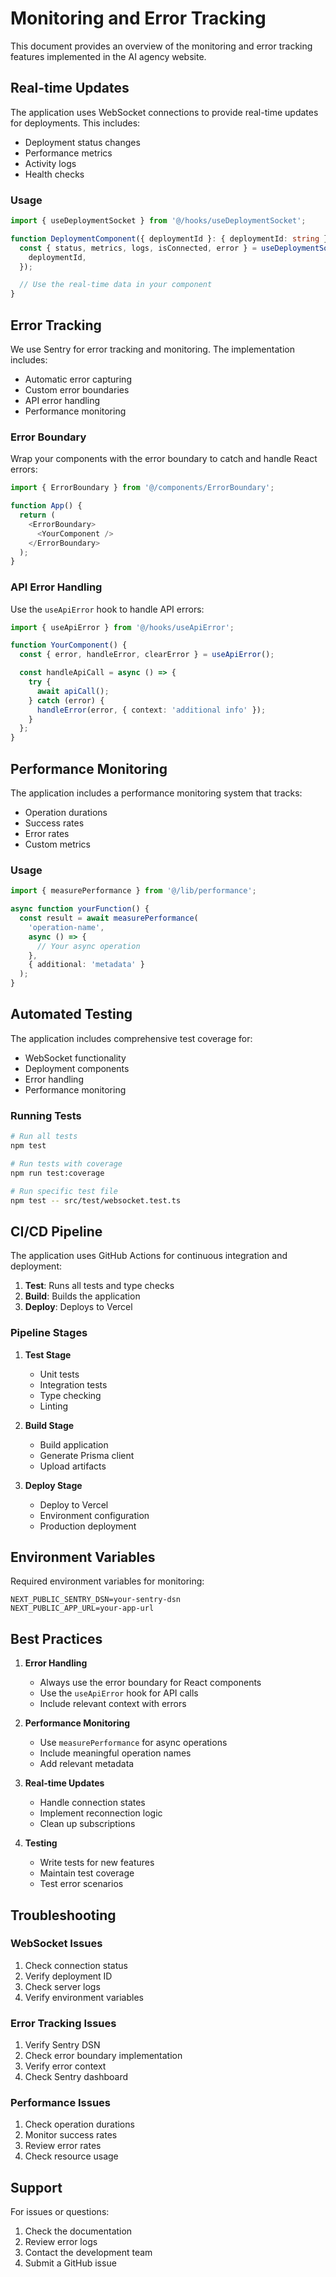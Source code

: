# Monitoring and Error Tracking

This document provides an overview of the monitoring and error tracking features implemented in the AI agency website.

## Real-time Updates

The application uses WebSocket connections to provide real-time updates for deployments. This includes:

- Deployment status changes
- Performance metrics
- Activity logs
- Health checks

### Usage

```typescript
import { useDeploymentSocket } from '@/hooks/useDeploymentSocket';

function DeploymentComponent({ deploymentId }: { deploymentId: string }) {
  const { status, metrics, logs, isConnected, error } = useDeploymentSocket({
    deploymentId,
  });

  // Use the real-time data in your component
}
```

## Error Tracking

We use Sentry for error tracking and monitoring. The implementation includes:

- Automatic error capturing
- Custom error boundaries
- API error handling
- Performance monitoring

### Error Boundary

Wrap your components with the error boundary to catch and handle React errors:

```typescript
import { ErrorBoundary } from '@/components/ErrorBoundary';

function App() {
  return (
    <ErrorBoundary>
      <YourComponent />
    </ErrorBoundary>
  );
}
```

### API Error Handling

Use the `useApiError` hook to handle API errors:

```typescript
import { useApiError } from '@/hooks/useApiError';

function YourComponent() {
  const { error, handleError, clearError } = useApiError();

  const handleApiCall = async () => {
    try {
      await apiCall();
    } catch (error) {
      handleError(error, { context: 'additional info' });
    }
  };
}
```

## Performance Monitoring

The application includes a performance monitoring system that tracks:

- Operation durations
- Success rates
- Error rates
- Custom metrics

### Usage

```typescript
import { measurePerformance } from '@/lib/performance';

async function yourFunction() {
  const result = await measurePerformance(
    'operation-name',
    async () => {
      // Your async operation
    },
    { additional: 'metadata' }
  );
}
```

## Automated Testing

The application includes comprehensive test coverage for:

- WebSocket functionality
- Deployment components
- Error handling
- Performance monitoring

### Running Tests

```bash
# Run all tests
npm test

# Run tests with coverage
npm run test:coverage

# Run specific test file
npm test -- src/test/websocket.test.ts
```

## CI/CD Pipeline

The application uses GitHub Actions for continuous integration and deployment:

1. **Test**: Runs all tests and type checks
2. **Build**: Builds the application
3. **Deploy**: Deploys to Vercel

### Pipeline Stages

1. **Test Stage**
   - Unit tests
   - Integration tests
   - Type checking
   - Linting

2. **Build Stage**
   - Build application
   - Generate Prisma client
   - Upload artifacts

3. **Deploy Stage**
   - Deploy to Vercel
   - Environment configuration
   - Production deployment

## Environment Variables

Required environment variables for monitoring:

```env
NEXT_PUBLIC_SENTRY_DSN=your-sentry-dsn
NEXT_PUBLIC_APP_URL=your-app-url
```

## Best Practices

1. **Error Handling**
   - Always use the error boundary for React components
   - Use the `useApiError` hook for API calls
   - Include relevant context with errors

2. **Performance Monitoring**
   - Use `measurePerformance` for async operations
   - Include meaningful operation names
   - Add relevant metadata

3. **Real-time Updates**
   - Handle connection states
   - Implement reconnection logic
   - Clean up subscriptions

4. **Testing**
   - Write tests for new features
   - Maintain test coverage
   - Test error scenarios

## Troubleshooting

### WebSocket Issues

1. Check connection status
2. Verify deployment ID
3. Check server logs
4. Verify environment variables

### Error Tracking Issues

1. Verify Sentry DSN
2. Check error boundary implementation
3. Verify error context
4. Check Sentry dashboard

### Performance Issues

1. Check operation durations
2. Monitor success rates
3. Review error rates
4. Check resource usage

## Support

For issues or questions:

1. Check the documentation
2. Review error logs
3. Contact the development team
4. Submit a GitHub issue 